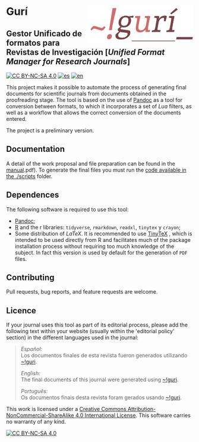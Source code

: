 # Gurí<a href="https://github.com/estedeahora/guri"><img src="figures/guri_logo.png" align="right" height="100"/></a>

## Gestor Unificado de formatos para Revistas de Investigación [*Unified Format Manager for Research Journals*]

[![CC BY-NC-SA 4.0](https://img.shields.io/badge/License-CC%20BY--NC--SA%204.0-lightgrey.svg)](http://creativecommons.org/licenses/by-nc-sa/4.0/) [![es](https://img.shields.io/badge/lang-es-yellow.svg)](https://github.com/estedeahora/guri/blob/main/README.md) [![en](https://img.shields.io/badge/lang-en-red.svg)](https://github.com/estedeahora/guri/blob/main/README.en.md)

This project makes it possible to automate the process of generating final documents for scientific journals from documents obtained in the proofreading stage. The tool is based on the use of [Pandoc](https://pandoc.org/) as a tool for conversion between formats, to which it incorporates a set of *Lua* filters, as well as a workflow that allows the correct conversion of the documents entered.

The project is a preliminary version.

## Documentation

A detail of the work proposal and file preparation can be found in the [manual](manual/manual-old-version).pdf). To generate the final files you must run the [code available in the ./scripts](script/) folder.

## Dependences

The following software is required to use this tool:

-   [Pandoc](https://pandoc.org/);
-   [R](https://cran.r-project.org/) and the r libraries: `tidyverse`, `rmarkdown`, `readxl`, `tinytex` y `crayon`;
-   Some distribution of *LaTeX*. It is recommended to use [TinyTeX](https://yihui.org/tinytex/) , which is intended to be used directly from R and facilitates much of the package installation process without requiring too much knowledge of the subject. In fact this version is used by default for the generation of `PDF` files.

## Contributing

Pull requests, bug reports, and feature requests are welcome.

## Licence

If your journal uses this tool as part of its editorial process, please add the following text within your website (usually within the 'editorial policy' section) in the different languages used in the journal:

> *Español:*\
> Los documentos finales de esta revista fueron generados utilizando [\~!guri](https://github.com/estedeahora/guri).
>
> *English:*\
> The final documents of this journal were generated using [\~!guri](https://github.com/estedeahora/guri).
>
> *Português:*\
> Os documentos finais desta revista foram gerados usando [\~!guri](https://github.com/estedeahora/guri).

This work is licensed under a [Creative Commons Attribution-NonCommercial-ShareAlike 4.0 International License](http://creativecommons.org/licenses/by-nc-sa/4.0/). This software carries no warranty of any kind.

[![CC BY-NC-SA 4.0](https://licensebuttons.net/l/by-nc-sa/4.0/88x31.png)](http://creativecommons.org/licenses/by-nc-sa/4.0/)
